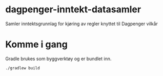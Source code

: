 # dagpenger-inntekt-datasamler
Samler inntektsgrunnlag for kjøring av regler knyttet til Dagpenger vilkår

# Komme i gang

Gradle brukes som byggverktøy og er bundlet inn.

`./gradlew build`

